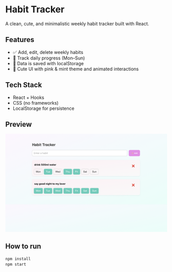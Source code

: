 # Habit Tracker

A clean, cute, and minimalistic weekly habit tracker built with React.

## Features

- ✅ Add, edit, delete weekly habits
- 📅 Track daily progress (Mon–Sun)
- 💾 Data is saved with localStorage
- 🎨 Cute UI with pink & mint theme and animated interactions

## Tech Stack

- React + Hooks
- CSS (no frameworks)
- LocalStorage for persistence

## Preview

![screenshot](https://github.com/arinazhou/habit-tracker/blob/main/public/preview.png)

## How to run

```bash
npm install
npm start
